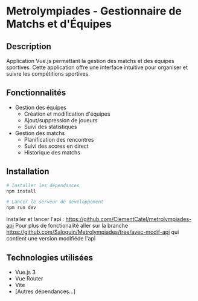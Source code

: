 # Metrolympiades - Gestionnaire de Matchs et d'Équipes

## Description
Application Vue.js permettant la gestion des matchs et des équipes sportives. Cette application offre une interface intuitive pour organiser et suivre les compétitions sportives.

## Fonctionnalités
- Gestion des équipes
    - Création et modification d'équipes
    - Ajout/suppression de joueurs
    - Suivi des statistiques
- Gestion des matchs
    - Planification des rencontres
    - Suivi des scores en direct
    - Historique des matchs

## Installation
```bash
# Installer les dépendances
npm install

# Lancer le serveur de développement
npm run dev

```
Installer et lancer l'api : https://github.com/ClementCatel/metrolympiades-api
Pour plus de fonctionalité aller sur la branche https://github.com/Saloquin/Metrolympiades/tree/avec-modif-api qui contient une version modifiéde l'api 
## Technologies utilisées
- Vue.js 3
- Vue Router
- Vite
- [Autres dépendances...]
